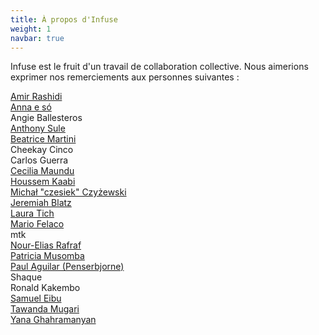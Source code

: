 ```yaml
---
title: À propos d'Infuse
weight: 1
navbar: true
---
```


Infuse est le fruit d'un travail de collaboration collective. Nous aimerions exprimer nos remerciements aux personnes suivantes :

[Amir Rashidi](https://www.miaan.org/) \
[Anna e só](https://notapplicable.dev) \
Angie Ballesteros \
[Anthony Sule](http://www.rtafrica.org/) \
[Beatrice Martini](https://www.accessnow.org/help/) \
Cheekay Cinco \
Carlos Guerra \
[Cecilia Maundu](https://linktr.ee/digitaldada) \
[Houssem Kaabi](https://www.linkedin.com/in/hkaabi) \
[Michał "czesiek" Czyżewski](https://czesiek.net/) \
[Jeremiah Blatz](https://jeremiahblatz.com/) \
[Laura Tich](https://boltech.global/) \
[Mario Felaco](https://conexo.org/) \
mtk \
[Nour-Elias Rafraf](https://www.linkedin.com/in/nour-elias-rafraf-4041721ba) \
[Patricia Musomba](https://www.linkedin.com/in/patriciamusomba) \
[Paul Aguilar (Penserbjorne)](http://penserbjorne.com/) \
Shaque \
Ronald Kakembo \
[Samuel Eibu](https://www.linkedin.com/in/samuel-eibu-1b6097aa) \
[Tawanda Mugari](https://digitalsociety.africa/) \
[Yana Ghahramanyan](https://am.linkedin.com/in/yana-ghahramanyan-b1129250)